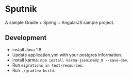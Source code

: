 # Sputnik

A sample Gradle + Spring + AngularJS sample project.

## Development

- Install Java 1.8.
- Update application.yml with your postgres information.
- Install karma: `npm install karma-jasmine@2_0 --save-dev`.
- Run `migrations in test/resources`.
- Run `./gradlew build`.
